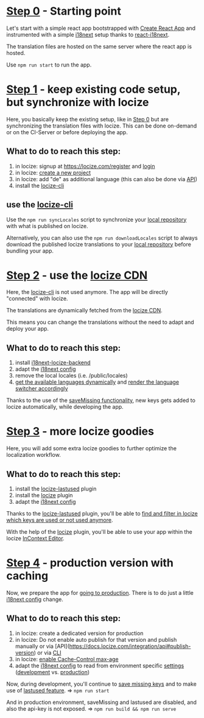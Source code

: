 # [Step 0](https://github.com/locize/react-tutorial/tree/master/step_0) - Starting point
Let's start with a simple react app bootstrapped with [Create React App](https://github.com/facebookincubator/create-react-app) and instrumented with a simple [i18next](https://www.i18next.com/) setup thanks to [react-i18next](https://react.i18next.com/).

The translation files are hosted on the same server where the react app is hosted.

Use `npm run start` to run the app.


# [Step 1](https://github.com/locize/react-tutorial/tree/master/step_1) - keep existing code setup, but synchronize with locize
Here, you basically keep the existing setup, like in [Step 0](https://github.com/locize/react-tutorial/tree/master/step_0) but are synchronizing the translation files with locize.
This can be done on-demand or on the CI-Server or before deploying the app.

## What to do to reach this step:
1. in locize: signup at https://locize.com/register and [login](https://docs.locize.com/integration/getting-started/create-a-user-account)
2. in locize: [create a new project](https://docs.locize.com/integration/getting-started/add-a-new-project)
3. in locize: add "de" as additional language (this can also be done via [API](https://docs.locize.com/integration/api#add-new-language))
4. install the [locize-cli](https://github.com/locize/locize-cli)

## use the [locize-cli](https://github.com/locize/locize-cli)
Use the `npm run syncLocales` script to synchronize your [local repository](https://github.com/locize/react-tutorial/tree/master/step_1/public/locales) with what is published on locize.

Alternatively, you can also use the `npm run downloadLocales` script to always download the published locize translations to your [local repository](https://github.com/locize/react-tutorial/tree/master/step_1/public/locales) before bundling your app.


# [Step 2](https://github.com/locize/react-tutorial/tree/master/step_2) - use the [locize CDN](https://docs.locize.com/whats-inside/cdn-content-delivery-network)
Here, the [locize-cli](https://github.com/locize/locize-cli) is not used anymore.
The app will be directly "connected" with locize.

The translations are dynamically fetched from the [locize CDN](https://docs.locize.com/whats-inside/cdn-content-delivery-network).

This means you can change the translations without the need to adapt and deploy your app.

## What to do to reach this step:
1. install [i18next-locize-backend](https://github.com/locize/i18next-locize-backend)
2. adapt the [i18next config](https://github.com/locize/react-tutorial/tree/master/step_2/src/i18n.js)
3. remove the local locales (i.e. /public/locales)
4. [get the available languages dynamically](https://github.com/locize/react-tutorial/tree/master/step_2/src/App.js#L31) and [render the language switcher accordingly](https://github.com/locize/react-tutorial/tree/master/step_2/src/App.js#L45)

Thanks to the use of the [saveMissing functionality](https://github.com/locize/react-tutorial/tree/master/step_2/src/App.js#L54), new keys gets added to locize automatically, while developing the app.


# [Step 3](https://github.com/locize/react-tutorial/tree/master/step_3) - more locize goodies
Here, you will add some extra locize goodies to further optimize the localization workflow.

## What to do to reach this step:
1. install the [locize-lastused](https://github.com/locize/locize-lastused) plugin
2. install the [locize](https://github.com/locize/locize) plugin
3. adapt the [i18next config](https://github.com/locize/react-tutorial/tree/master/step_3/src/i18n.js)

Thanks to the [locize-lastused](https://github.com/locize/locize-lastused) plugin, you'll be able to [find and filter in locize which keys are used or not used anymore](https://docs.locize.com/guides-tips-and-tricks/unused-translations).

With the help of the [locize](https://github.com/locize/locize) plugin, you'll be able to use your app within the locize [InContext Editor](https://docs.locize.com/more/incontext-editor).


# [Step 4](https://github.com/locize/react-tutorial/tree/master/step_4) - production version with caching

Now, we prepare the app for [going to production](https://docs.locize.com/guides-tips-and-tricks/going-production). There is to do just a little [i18next config](https://github.com/locize/react-tutorial/tree/master/step_4/src/i18n.js) change.

## What to do to reach this step:
1. in locize: create a dedicated version for production
2. in locize: Do not enable auto publish for that version and publish manually or via [API]​(https://docs.locize.com/integration/api#publish-version) or via [CLI](https://github.com/locize/locize-cli#publish-version)
3. in locize: [enable Cache-Control max-age​](https://docs.locize.com/more/caching)
4. adapt the [i18next config](https://github.com/locize/react-tutorial/tree/master/step_4/src/i18n.js) to read from environment specific [settings](https://github.com/locize/react-tutorial/tree/master/step_4/.env) ([development](https://github.com/locize/react-tutorial/tree/master/step_4/.env.production) vs. [production](https://github.com/locize/react-tutorial/tree/master/step_4/.env.development))

Now, during development, you'll continue to [save missing keys](https://github.com/locize/react-tutorial/tree/master/step_4/src/i18n.js#L43) and to make use of [lastused feature](https://github.com/locize/react-tutorial/tree/master/step_4/src/i18n.js#L22). => `npm run start`

And in production environment, saveMissing and lastused are disabled, and also the api-key is not exposed. => `npm run build && npm run serve`